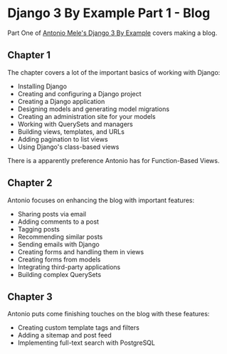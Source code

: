 # Django 3 By Example Part 1 - Blog

Part One of [Antonio Mele's Django 3 By Example](https://www.packtpub.com/product/django-3-by-example-third-edition/9781838981952) covers making a blog.

## Chapter 1

The chapter covers a lot of the important basics of working with Django:

* Installing Django
* Creating and configuring a Django project
* Creating a Django application
* Designing models and generating model migrations
* Creating an administration site for your models
* Working with QuerySets and managers
* Building views, templates, and URLs
* Adding pagination to list views
* Using Django's class-based views

There is a apparently preference Antonio has for Function-Based Views.

## Chapter 2

Antonio focuses on enhancing the blog with important features:

* Sharing posts via email
* Adding comments to a post
* Tagging posts
* Recommending similar posts
* Sending emails with Django
* Creating forms and handling them in views
* Creating forms from models
* Integrating third-party applications
* Building complex QuerySets

## Chapter 3

Antonio puts come finishing touches on the blog with these features:

* Creating custom template tags and filters
* Adding a sitemap and post feed
* Implementing full-text search with PostgreSQL